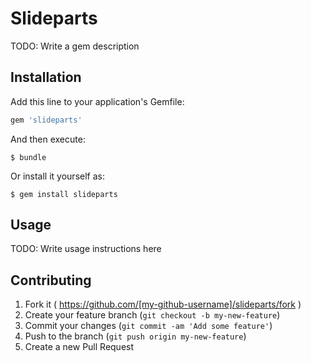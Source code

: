# Slideparts

TODO: Write a gem description

## Installation

Add this line to your application's Gemfile:

```ruby
gem 'slideparts'
```

And then execute:

    $ bundle

Or install it yourself as:

    $ gem install slideparts

## Usage

TODO: Write usage instructions here

## Contributing

1. Fork it ( https://github.com/[my-github-username]/slideparts/fork )
2. Create your feature branch (`git checkout -b my-new-feature`)
3. Commit your changes (`git commit -am 'Add some feature'`)
4. Push to the branch (`git push origin my-new-feature`)
5. Create a new Pull Request
